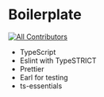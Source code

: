 # Boilerplate

[![All Contributors](https://img.shields.io/badge/all_contributors-1-orange.svg?style=flat-square)](#contributors)

- TypeScript
- Eslint with TypeSTRICT
- Prettier
- Earl for testing
- ts-essentials
